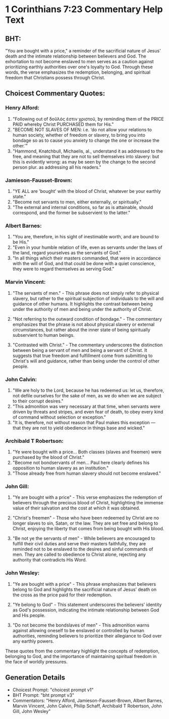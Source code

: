 # 1 Corinthians 7:23 Commentary Help Text

## BHT:
"You are bought with a price," a reminder of the sacrificial nature of Jesus' death and the intimate relationship between believers and God. The exhortation to not become enslaved to men serves as a caution against prioritizing earthly authorities over one's loyalty to God. Through these words, the verse emphasizes the redemption, belonging, and spiritual freedom that Christians possess through Christ.

## Choicest Commentary Quotes:
### Henry Alford:
1. "Following out of δοῦλός ἐστιν χριστοῦ, by reminding them of the PRICE PAID whereby Christ PURCHASED them for His." 
2. "BECOME NOT SLAVES OF MEN: i.e. ‘do not allow your relations to human society, whether of freedom or slavery, to bring you into bondage so as to cause you anxiety to change the one or increase the other.’"
3. "Hammond, Knatchbull, Michaelis, al., understand it as addressed to the free, and meaning that they are not to sell themselves into slavery: but this is evidently wrong: as may be seen by the change to the second person plur. as addressing all his readers."

### Jamieson-Fausset-Brown:
1. "YE ALL are 'bought' with the blood of Christ, whatever be your earthly state." 
2. "Become not servants to men, either externally, or spiritually." 
3. "The external and internal conditions, so far as is attainable, should correspond, and the former be subservient to the latter."

### Albert Barnes:
1. "You are, therefore, in his sight of inestimable worth, and are bound to be His."
2. "Even in your humble relation of life, even as servants under the laws of the land, regard yourselves as the servants of God."
3. "In all things which their masters commanded, that were in accordance with the will of God, and that could be done with a quiet conscience, they were to regard themselves as serving God."

### Marvin Vincent:
1. "The servants of men." - This phrase does not simply refer to physical slavery, but rather to the spiritual subjection of individuals to the will and guidance of other humans. It highlights the contrast between being under the authority of men and being under the authority of Christ.

2. "Not referring to the outward condition of bondage." - The commentary emphasizes that the phrase is not about physical slavery or external circumstances, but rather about the inner state of being spiritually subservient to human beings.

3. "Contrasted with Christ." - The commentary underscores the distinction between being a servant of men and being a servant of Christ. It suggests that true freedom and fulfillment come from submitting to Christ's will and guidance, rather than being under the control of other people.

### John Calvin:
1. "We are holy to the Lord, because he has redeemed us: let us, therefore, not defile ourselves for the sake of men, as we do when we are subject to their corrupt desires."
2. "This admonition was very necessary at that time, when servants were driven by threats and stripes, and even fear of death, to obey every kind of command without selection or exception."
3. "It is, therefore, not without reason that Paul makes this exception — that they are not to yield obedience in things base and wicked."

### Archibald T Robertson:
1. "Ye were bought with a price... Both classes (slaves and freemen) were purchased by the blood of Christ." 
2. "Become not bondservants of men... Paul here clearly defines his opposition to human slavery as an institution." 
3. "Those already free from human slavery should not become enslaved."

### John Gill:
1. "Ye are bought with a price" - This verse emphasizes the redemption of believers through the precious blood of Christ, highlighting the immense value of their salvation and the cost at which it was obtained.

2. "Christ's freemen" - Those who have been redeemed by Christ are no longer slaves to sin, Satan, or the law. They are set free and belong to Christ, enjoying the liberty that comes from being bought with His blood.

3. "Be not ye the servants of men" - While believers are encouraged to fulfill their civil duties and serve their masters faithfully, they are reminded not to be enslaved to the desires and sinful commands of men. They are called to obedience to Christ alone, rejecting any authority that contradicts His Word.

### John Wesley:
1. "Ye are bought with a price" - This phrase emphasizes that believers belong to God and highlights the sacrificial nature of Jesus' death on the cross as the price paid for their redemption.

2. "Ye belong to God" - This statement underscores the believers' identity as God's possession, indicating the intimate relationship between God and His people.

3. "Do not become the bondslaves of men" - This admonition warns against allowing oneself to be enslaved or controlled by human authorities, reminding believers to prioritize their allegiance to God over any earthly powers.

These quotes from the commentary highlight the concepts of redemption, belonging to God, and the importance of maintaining spiritual freedom in the face of worldly pressures.


## Generation Details
- Choicest Prompt: "choicest prompt v1"
- BHT Prompt: "bht prompt v3"
- Commentators: "Henry Alford, Jamieson-Fausset-Brown, Albert Barnes, Marvin Vincent, John Calvin, Philip Schaff, Archibald T Robertson, John Gill, John Wesley"
